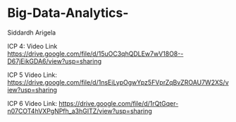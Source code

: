 # Big-Data-Analytics-
Siddardh Arigela


ICP 4: Video Link
https://drive.google.com/file/d/15uOC3qhQDLEw7wV18O8--D67jEikGDA6/view?usp=sharing 

ICP 5 Video Link:
https://drive.google.com/file/d/1nsEiLypOgwYpz5FVprZqBvZROAU7W2XS/view?usp=sharing 

ICP 6 Video Link:
https://drive.google.com/file/d/1rQtGqer-n07COT4hVXPgNPfh_a3hGITZ/view?usp=sharing
